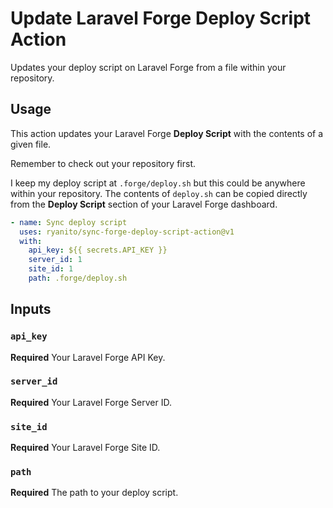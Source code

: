 # Update Laravel Forge Deploy Script Action

Updates your deploy script on Laravel Forge from a file within your repository.

## Usage

This action updates your Laravel Forge **Deploy Script** with the contents of a given file.

Remember to check out your repository first.

I keep my deploy script at `.forge/deploy.sh` but this could be anywhere within your repository. The contents of `deploy.sh` can be copied directly from the **Deploy Script** section of your Laravel Forge dashboard.

```yml
- name: Sync deploy script
  uses: ryanito/sync-forge-deploy-script-action@v1
  with:
    api_key: ${{ secrets.API_KEY }}
    server_id: 1
    site_id: 1
    path: .forge/deploy.sh
```

## Inputs

### `api_key`

**Required** Your Laravel Forge API Key.

### `server_id`

**Required** Your Laravel Forge Server ID.

### `site_id`

**Required** Your Laravel Forge Site ID.

### `path`

**Required** The path to your deploy script.
